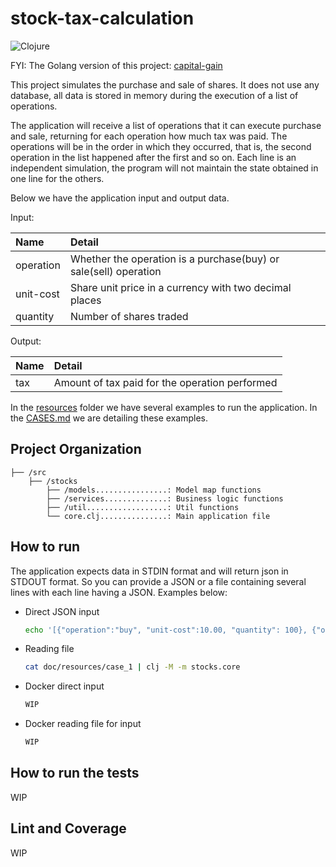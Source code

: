 # stock-tax-calculation
![Clojure](https://img.shields.io/badge/Clojure-%23Clojure.svg?style=for-the-badge&logo=Clojure&logoColor=Clojure)

FYI: The Golang version of this project: [capital-gain](https://github.com/FabsHC/capital-gain)

This project simulates the purchase and sale of shares. It does not use any database, all data is stored in memory during the execution of a list of operations.

The application will receive a list of operations that it can execute purchase and sale, returning for each operation how much tax was paid.
The operations will be in the order in which they occurred, that is, the second operation in the list happened after the first and so on.
Each line is an independent simulation, the program will not maintain the state obtained in one line for the others.

Below we have the application input and output data.<br>

Input:

| Name              | Detail                                                           |
|:------------------|:-----------------------------------------------------------------| 
| operation         | Whether the operation is a purchase(buy) or sale(sell) operation |
| unit-cost         | Share unit price in a currency with two decimal places           |
| quantity          | Number of shares traded                                          |

Output:

| Name | Detail                                         |
|:-----|:-----------------------------------------------| 
| tax  | Amount of tax paid for the operation performed |

In the [resources](doc/resources) folder we have several examples to run the application.
In the [CASES.md](doc/CASES.md) we are detailing these examples.

## Project Organization
```
├── /src
    ├── /stocks
        ├── /models................: Model map functions
        ├── /services..............: Business logic functions
        ├── /util..................: Util functions 
        └── core.clj...............: Main application file
```

## How to run
The application expects data in STDIN format and will return json in STDOUT format. So you can provide a JSON or a file containing several lines with each line having a JSON.
Examples below:
- Direct JSON input
    ```bash
    echo '[{"operation":"buy", "unit-cost":10.00, "quantity": 100}, {"operation":"sell", "unit-cost":15.00, "quantity": 50}, {"operation":"sell", "unit-cost":15.00, "quantity": 50}]' | clojure -M -m stocks.core
    ```
- Reading file
    ```bash
    cat doc/resources/case_1 | clj -M -m stocks.core 
    ```
- Docker direct input
    ```bash
    WIP 
    ```
- Docker reading file for input
    ```bash
    WIP 
    ```
## How to run the tests
WIP

## Lint and Coverage
WIP
